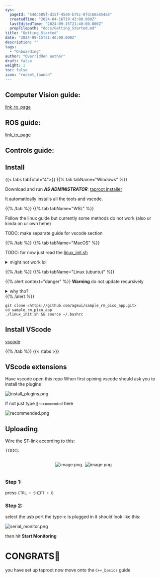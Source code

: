 ```yaml
---
sys:
  pageId: "54dc585f-d15f-45d0-b75c-8fdc66a854a8"
  createdTime: "2024-04-16T19:43:00.000Z"
  lastEditedTime: "2024-09-15T21:40:00.000Z"
  propFilepath: "docs/Getting_Started.md"
title: "Getting_Started"
date: "2024-09-15T21:40:00.000Z"
description: ""
tags:
  - "Onboarding"
author: "Overridden author"
draft: false
weight: 1
toc: false
icon: "rocket_launch"
---
```


## Computer Vision guide:

[link_to_page](86d45bc0-388b-4d26-8848-44f255f73d0e)

## ROS guide:

[link_to_page](3c76c1de-ec8f-46d6-8b0a-294005edc2d5)

## Controls guide:

## Install

{{< tabs tabTotal="4">}}
{{% tab tabName="Windows" %}}

Download and run _**AS ADMINISTRATOR**_: [taproot installer](https://github.com/Thornbots/TeachingFreshies/releases/tag/1.0)

It automatically installs all the tools and vscode.

{{% /tab %}}
{{% tab tabName="WSL" %}}

Follow the linux guide but currently some methods do not work (also ur kinda on ur own hehe)

TODO: make separate guide for vscode section

{{% /tab %}}
{{% tab tabName="MacOS" %}}

TODO: for now just read the [linux_init.sh](https://github.com/agmui/sample_rm_pico_app/blob/main/linux_init.sh)

<details>
<summary>might not work lol</summary>

`brew install libusb pkg-config`

Next install: [vscode](https://code.visualstudio.com/Download)

</details>

{{% /tab %}}
{{% tab tabName="Linux (ubuntu)" %}}

{{% alert context="danger" %}}
**Warning** do not update recursively
<details>
<summary>why tho?</summary>
There are some submodules that may go on for a while (like tinyusb) and I highly
recommend you don't need to get them.
If you want to see what submodules I update just look in `linux_init.sh`
</details>
{{% /alert %}}

```shell
git clone <https://github.com/agmui/sample_rm_pico_app.git>
cd sample_rm_pico_app
./linux_init.sh && source ~/.bashrc
```

## Install VScode

[vscode](https://code.visualstudio.com/Download)

{{% /tab %}}
{{< /tabs >}}

## VScode extensions

Have vscode open this repo
When first opining vscode should ask you to install the plugins

![install_plugins.png](https://prod-files-secure.s3.us-west-2.amazonaws.com/d518164a-d88e-44d1-a4ee-3adb3bd8bce0/89bd30f0-1825-4e77-867b-0a41ce370880/install_plugins.png?X-Amz-Algorithm=AWS4-HMAC-SHA256&X-Amz-Content-Sha256=UNSIGNED-PAYLOAD&X-Amz-Credential=ASIAZI2LB466TF3AY2WB%2F20250325%2Fus-west-2%2Fs3%2Faws4_request&X-Amz-Date=20250325T181105Z&X-Amz-Expires=3600&X-Amz-Security-Token=IQoJb3JpZ2luX2VjELH%2F%2F%2F%2F%2F%2F%2F%2F%2F%2FwEaCXVzLXdlc3QtMiJGMEQCICnuoHAooeRPLl25JKizf5ChqFFSMp8w46JSSB%2FOge9UAiBf4PmnnC%2FUhgUlTyyXINlPLAVJjj4vZH0TjbZD2rBneSr%2FAwgaEAAaDDYzNzQyMzE4MzgwNSIMR%2BBLTKHMZKiB61LHKtwDqXe0%2ByoP9A2PmU8nRXcIq0g7gFaMYwIJ1uYkvgUXrjEt2VmDJDq%2FlMAzYU6Iwio6ZAHb3SQt2Sg7JxQppzkrbGWFBv6EI2YoR7QObA02BG5oKawMbNL1tfLIRxR%2BIl4WB0I9S9JhR%2BiziQpLUiBPzitnJNiTeNyDd3733H2sYD2baSpkf3c31Xm7kapB%2FNKBKTLSBhNR4RTQS4I1zU%2Fn29zKEGTLYwQf%2Bfy2FHFSlwWGBs0DE%2BgKBVeJBRl1bc5vayaHzpXP%2F6s9wK5manxPstkCyjz4rJqWSBm8c696L7ZaTJ63US%2BJa%2FIA24XEkh3zJEcNhB%2FjnQXuxZxhqtY5KXI4oISWpK02vYRbj%2BEqlGSF%2BDiDP8sueAjAanl13uXouH9%2BJ9ptBhGcTqzyWLVp7QT03VhsN3vryh7w%2FneUN%2BVcJxPpUClEhR73VuhLdJipZOWvt1NlNoGQcccUt5YcGankhDEUmY%2Bl8IHZ3xh3CZ37kcMCuKerhBWZ05nCM6xiLWqUulA6JZfxADb2mJPVsD6ecFIoEveE3eHCAb2MR8lx1%2FoBcj0qFzdL%2Ba%2F5r1VrI6zk%2Fq88plUCyNsobLOn1x6bngq27BOc3ziDMd4yDbbKg0fiYkWRNVbxJ9cwnMWLvwY6pgGpFDWXCo%2FL4lG0M0%2BMOP3zoc%2BR7gM5s5REMLAi%2BRu6J4BGBpUZkng9Pewv43jzOyoeKfPFGaTm9hes0wQw4naSOFTU%2FUjobb6lTL%2BWvPZVtbzQJ0Z50mspcd6%2FQI4RsPNWDSiZ2fnpZh4jG%2BKcQ1gMsfneL7F7OvOwLb5w6Sb0gCX8nQNA08oR%2FtQ5MO%2BxC5n75jt8Agodez7jeH2p4ayMC%2BaPjHZy&X-Amz-Signature=77115fbb646f1e3f1042b2398a0c74eff27bd0d117b39f8bc227481731d63d33&X-Amz-SignedHeaders=host&x-id=GetObject)

If not just type `@recommended` here  

![recommended.png](https://prod-files-secure.s3.us-west-2.amazonaws.com/d518164a-d88e-44d1-a4ee-3adb3bd8bce0/61e661e9-5d85-4dfc-be0d-8d2097a5e793/recommended.png?X-Amz-Algorithm=AWS4-HMAC-SHA256&X-Amz-Content-Sha256=UNSIGNED-PAYLOAD&X-Amz-Credential=ASIAZI2LB466TF3AY2WB%2F20250325%2Fus-west-2%2Fs3%2Faws4_request&X-Amz-Date=20250325T181105Z&X-Amz-Expires=3600&X-Amz-Security-Token=IQoJb3JpZ2luX2VjELH%2F%2F%2F%2F%2F%2F%2F%2F%2F%2FwEaCXVzLXdlc3QtMiJGMEQCICnuoHAooeRPLl25JKizf5ChqFFSMp8w46JSSB%2FOge9UAiBf4PmnnC%2FUhgUlTyyXINlPLAVJjj4vZH0TjbZD2rBneSr%2FAwgaEAAaDDYzNzQyMzE4MzgwNSIMR%2BBLTKHMZKiB61LHKtwDqXe0%2ByoP9A2PmU8nRXcIq0g7gFaMYwIJ1uYkvgUXrjEt2VmDJDq%2FlMAzYU6Iwio6ZAHb3SQt2Sg7JxQppzkrbGWFBv6EI2YoR7QObA02BG5oKawMbNL1tfLIRxR%2BIl4WB0I9S9JhR%2BiziQpLUiBPzitnJNiTeNyDd3733H2sYD2baSpkf3c31Xm7kapB%2FNKBKTLSBhNR4RTQS4I1zU%2Fn29zKEGTLYwQf%2Bfy2FHFSlwWGBs0DE%2BgKBVeJBRl1bc5vayaHzpXP%2F6s9wK5manxPstkCyjz4rJqWSBm8c696L7ZaTJ63US%2BJa%2FIA24XEkh3zJEcNhB%2FjnQXuxZxhqtY5KXI4oISWpK02vYRbj%2BEqlGSF%2BDiDP8sueAjAanl13uXouH9%2BJ9ptBhGcTqzyWLVp7QT03VhsN3vryh7w%2FneUN%2BVcJxPpUClEhR73VuhLdJipZOWvt1NlNoGQcccUt5YcGankhDEUmY%2Bl8IHZ3xh3CZ37kcMCuKerhBWZ05nCM6xiLWqUulA6JZfxADb2mJPVsD6ecFIoEveE3eHCAb2MR8lx1%2FoBcj0qFzdL%2Ba%2F5r1VrI6zk%2Fq88plUCyNsobLOn1x6bngq27BOc3ziDMd4yDbbKg0fiYkWRNVbxJ9cwnMWLvwY6pgGpFDWXCo%2FL4lG0M0%2BMOP3zoc%2BR7gM5s5REMLAi%2BRu6J4BGBpUZkng9Pewv43jzOyoeKfPFGaTm9hes0wQw4naSOFTU%2FUjobb6lTL%2BWvPZVtbzQJ0Z50mspcd6%2FQI4RsPNWDSiZ2fnpZh4jG%2BKcQ1gMsfneL7F7OvOwLb5w6Sb0gCX8nQNA08oR%2FtQ5MO%2BxC5n75jt8Agodez7jeH2p4ayMC%2BaPjHZy&X-Amz-Signature=8c3d9b6f77c927f13618944858c2d3fbd7078b16b70e58801d08c9a12f8d2647&X-Amz-SignedHeaders=host&x-id=GetObject)

## Uploading

Wire the ST-link according to this:

TODO:

<div style="display: flex;flex-direction: row; column-gap:10px; max-width: 630px;justify-content: center;">
<div>

![image.png](https://prod-files-secure.s3.us-west-2.amazonaws.com/d518164a-d88e-44d1-a4ee-3adb3bd8bce0/210ecb78-1116-4d7b-b9b7-2292f66fa2c2/image.png?X-Amz-Algorithm=AWS4-HMAC-SHA256&X-Amz-Content-Sha256=UNSIGNED-PAYLOAD&X-Amz-Credential=ASIAZI2LB466YSEKIQXH%2F20250325%2Fus-west-2%2Fs3%2Faws4_request&X-Amz-Date=20250325T181113Z&X-Amz-Expires=3600&X-Amz-Security-Token=IQoJb3JpZ2luX2VjELH%2F%2F%2F%2F%2F%2F%2F%2F%2F%2FwEaCXVzLXdlc3QtMiJHMEUCIQC4GtHnEGCF7tAZqN%2BpNQNnwmeun%2B0VZd9NbcBiTXaOdwIgBleSXjJZyUBAX%2F%2B8TNRu%2FOV8kgruUcXVA7QXOuQzwMkq%2FwMIGhAAGgw2Mzc0MjMxODM4MDUiDCjapvHn%2FEstChLEeSrcA6wXFoKtDnO3shLq%2BprWmm2%2BTCGy7aRhNXNs3AdsAkyYBJAyeXJlGGensu71%2F%2F%2BBornkJVx%2FcAocdPm7HJ0zp5VtycxJwy1bQ5t8yvjex6xoACvZdIhYaD2egaGI9IeXDwzHmiidCW9VHRr%2BlKux8dfNxLMaICUh4GF%2BB1FbJlaCmyaC%2BI65m9pIGy8dXwRraoEXO%2FZpzgMToXkvfGa5tSQqrdj3jeoqAcQ3K%2Fp%2BG1vqtnEtTF36siOTX0dC1C9Ae7QrWeDCHqJsdD9uye3qi5idRYVvdlFCTn2iG6g0QqwA%2BRPtcIPRQBQ1CJXJ0pdy6j5Xu8jgYVwLrxJxQwfxumipIh9or1%2BqRM9XqVPsEp%2BtqUGUvd3KrUnfIR5mcB4Tl6QBTB9xN509H%2BbXen7inRH4wbL4fwevL%2BDARdMy6zb6z2HhmMjzE3yt8ee7F%2FSLhHD67uAnV0ARA7QlL39bVlCAM4Cq%2FRJ761wtVjQpPwONxxLcoBe3hen7wWHE%2Bp30cyhDQ4atjGkckSNpaX1TvOReJ%2F2Ty5kye5NirEySQC2AVgR5%2Flg9DB8cGUdfwF%2BWy8B%2BNetOoLXdXy4FkHgJdI%2Fanr2bNddtd5umlPEDR7uYDCXnIACBvd2LQdfAMPDEi78GOqUBiiwWSfiDa0KSn9AqRA7T6B0a2hJlGSYgDA3%2BkR9hbeXiKZCbqZpdyGnDB5dvWxNpTE07%2FZ3xEIphspQaQEsrTEUiBH7i6IM8Z3swTTFVRy8X4%2FnxW6uyzmflQ5Bc2TvYwuKSsDYI6kQHGn00%2BwTkmXUIPpW20lOFHV9gDtF5Fd2wVYKvKEBSCKO08dQRVuA16qbI3%2BSq0xggy8EFjqHqw2P6A7yD&X-Amz-Signature=3e3c7f0bdd71de2d20ffd785e7fadbc270140ac963c04ac4114a94a7667ab303&X-Amz-SignedHeaders=host&x-id=GetObject)

</div>
<div>

![image.png](https://prod-files-secure.s3.us-west-2.amazonaws.com/d518164a-d88e-44d1-a4ee-3adb3bd8bce0/33a0fd0f-8ca6-4a86-8e09-26e95ded1fff/image.png?X-Amz-Algorithm=AWS4-HMAC-SHA256&X-Amz-Content-Sha256=UNSIGNED-PAYLOAD&X-Amz-Credential=ASIAZI2LB466VAZOG7AH%2F20250325%2Fus-west-2%2Fs3%2Faws4_request&X-Amz-Date=20250325T181114Z&X-Amz-Expires=3600&X-Amz-Security-Token=IQoJb3JpZ2luX2VjELH%2F%2F%2F%2F%2F%2F%2F%2F%2F%2FwEaCXVzLXdlc3QtMiJGMEQCH2kP9iuDlHgPbcAzty%2B19JzJ9%2FpO5LFoUAibF6IRasoCIQDxgfZBFcOrIv7GOXfTWEAmRtUua%2FnNn85I5MfKm%2FfK5Sr%2FAwgaEAAaDDYzNzQyMzE4MzgwNSIMIOYBxOsBzYG8l3iwKtwD74oOq1bXc15%2BnrxLkNbU37U8sO%2FPe14PDrAmZmDVqKL6mZJED5H0An5%2FKj7EYtb5j0FHR%2Fj0H%2BUHzUu5nbVBxg7ghHeuqIi7QJkDD8DCGTUI6SUdrZnuAQpwI3pPzpZ7w2taRx%2BuVNCSBRfdoee29QG4pM66ErhD8tttSx0ksEw1N0yfrs2OnFYONdKxpMvIw%2BLkFL5rPVPons%2B5vwJolhdc4%2FoXYyMAKW%2FF5v3RUSDhJiY8iXygQXc%2BpoUr6hKa9DJFUdMkJNhoxImMr6l%2BtQlj8EXrY4l2r%2BlKtGtqhEqQGsH6l6k%2FPSKfymP5GhiyJZCTIrXF6yfwM2j7U%2F0vhqIEitttuMhZYonMkTqDPuz4eL1IHs%2BTU9XAoBiucoA7eZf5TnLYyAQJLxOK7gwBqzEysTbGJZwrxdWEE6G%2Fy76TFLhD2znOijpNISNghtWk%2FlyyjEl%2BrcK1TLyyRDQOCdUc9F7fcM1Pldpes7LPBDGnS7HR4Muw9x3NBsHtb2sCeoGHwF6qONle6fecEwiQ3IxRjGuAap3IRAy32Ydps1En4G6FlPTvyQPpkGlGjlZ%2BsvLyhVUvG3G3yLhHwH7RWtD2A1fr5cbdTNTpNWPMyqqWJ18o5MkbMYaQXTkwgsWLvwY6pgHS95EsvyN4dlIQ%2FdkP38%2FIW%2BZ8uPn4BPzcT9afR%2FYZsBeQLk1UK3K6u63ZdvrugHBfnCP1fT7PSDyVZjPR9NMa4PoG2pHoZU%2Fknrky%2By59ddAT1pC%2Bl6hO0N2oeenx0RY0VGARK2A2f7yrYJxUKCDSo455VvKoiV8dkZ%2FDrW%2BMTzDEvvEju21CLp%2FHmOYmL4J2keWbsruLEfXi6lzzKoTKJfW1L6MQ&X-Amz-Signature=89e1a1b1cba85cd08f7e7db0935d9a6c4a70e37e24b398d0cd89adba66cbfde3&X-Amz-SignedHeaders=host&x-id=GetObject)

</div>
</div>

### Step 1:

press `CTRL + SHIFT + B`

### Step 2:

select the usb port the type-c is plugged in it should look like this:

![serial_monitor.png](https://prod-files-secure.s3.us-west-2.amazonaws.com/d518164a-d88e-44d1-a4ee-3adb3bd8bce0/f03f4774-05d4-4393-b6a0-d5efb6d315ab/serial_monitor.png?X-Amz-Algorithm=AWS4-HMAC-SHA256&X-Amz-Content-Sha256=UNSIGNED-PAYLOAD&X-Amz-Credential=ASIAZI2LB466TF3AY2WB%2F20250325%2Fus-west-2%2Fs3%2Faws4_request&X-Amz-Date=20250325T181105Z&X-Amz-Expires=3600&X-Amz-Security-Token=IQoJb3JpZ2luX2VjELH%2F%2F%2F%2F%2F%2F%2F%2F%2F%2FwEaCXVzLXdlc3QtMiJGMEQCICnuoHAooeRPLl25JKizf5ChqFFSMp8w46JSSB%2FOge9UAiBf4PmnnC%2FUhgUlTyyXINlPLAVJjj4vZH0TjbZD2rBneSr%2FAwgaEAAaDDYzNzQyMzE4MzgwNSIMR%2BBLTKHMZKiB61LHKtwDqXe0%2ByoP9A2PmU8nRXcIq0g7gFaMYwIJ1uYkvgUXrjEt2VmDJDq%2FlMAzYU6Iwio6ZAHb3SQt2Sg7JxQppzkrbGWFBv6EI2YoR7QObA02BG5oKawMbNL1tfLIRxR%2BIl4WB0I9S9JhR%2BiziQpLUiBPzitnJNiTeNyDd3733H2sYD2baSpkf3c31Xm7kapB%2FNKBKTLSBhNR4RTQS4I1zU%2Fn29zKEGTLYwQf%2Bfy2FHFSlwWGBs0DE%2BgKBVeJBRl1bc5vayaHzpXP%2F6s9wK5manxPstkCyjz4rJqWSBm8c696L7ZaTJ63US%2BJa%2FIA24XEkh3zJEcNhB%2FjnQXuxZxhqtY5KXI4oISWpK02vYRbj%2BEqlGSF%2BDiDP8sueAjAanl13uXouH9%2BJ9ptBhGcTqzyWLVp7QT03VhsN3vryh7w%2FneUN%2BVcJxPpUClEhR73VuhLdJipZOWvt1NlNoGQcccUt5YcGankhDEUmY%2Bl8IHZ3xh3CZ37kcMCuKerhBWZ05nCM6xiLWqUulA6JZfxADb2mJPVsD6ecFIoEveE3eHCAb2MR8lx1%2FoBcj0qFzdL%2Ba%2F5r1VrI6zk%2Fq88plUCyNsobLOn1x6bngq27BOc3ziDMd4yDbbKg0fiYkWRNVbxJ9cwnMWLvwY6pgGpFDWXCo%2FL4lG0M0%2BMOP3zoc%2BR7gM5s5REMLAi%2BRu6J4BGBpUZkng9Pewv43jzOyoeKfPFGaTm9hes0wQw4naSOFTU%2FUjobb6lTL%2BWvPZVtbzQJ0Z50mspcd6%2FQI4RsPNWDSiZ2fnpZh4jG%2BKcQ1gMsfneL7F7OvOwLb5w6Sb0gCX8nQNA08oR%2FtQ5MO%2BxC5n75jt8Agodez7jeH2p4ayMC%2BaPjHZy&X-Amz-Signature=96e4cfd1684233072a27c43065811a81da7e1330f7995c0a3e6746a0f5a5f6ad&X-Amz-SignedHeaders=host&x-id=GetObject)

then hit **Start Monitoring**

# CONGRATS🎉

you have set up taproot now move onto the `C++_basics` guide
